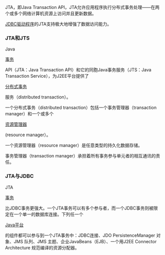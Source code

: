 JTA，即Java Transaction API，JTA允许应用程序执行分布式事务处理——在两个或多个网络计算机资源上访问并且更新数据。

[JDBC](http://baike.baidu.com/view/25611.htm)[驱动程序](http://baike.baidu.com/view/1048.htm)的JTA支持极大地增强了数据访问能力。

### JTA和JTS

Java

[事务](http://baike.baidu.com/view/121511.htm)

API（JTA：Java Transaction API）和它的同胞Java事务服务（JTS：Java Transaction Service），为J2EE平台提供了

[分布式事务](http://baike.baidu.com/view/262223.htm)

服务（distributed transaction）。

一个分布式事务（distributed transaction）包括一个事务管理器（transaction manager）和一个或多个

[资源管理器](http://baike.baidu.com/view/108140.htm)

\(resource manager）。

一个资源管理器（resource manager）是任意类型的持久化数据存储。

事务管理器（transaction manager）承担着所有事务参与单元者的相互通讯的责任。







### JTA与JDBC

JTA

[事务](http://baike.baidu.com/view/121511.htm)

比JDBC事务更强大。一个JTA事务可以有多个参与者，而一个JDBC事务则被限定在一个单一的数据库连接。下列任一个

[Java平台](http://baike.baidu.com/view/209634.htm)

的组件都可以参与到一个JTA事务中：JDBC连接、JDO PersistenceManager 对象、JMS 队列、JMS 主题、企业JavaBeans（EJB）、一个用J2EE Connector Architecture 规范编译的资源分配器。

